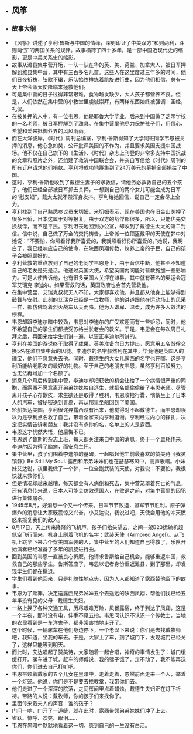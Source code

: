 - ## 风筝
- ### 故事大纲 
- 《风筝》讲述了亨利·鲁斯与中国的情缘，深刻印证了中美双方“和则两利，斗则两伤”的两国关系的规律。故事横跨了四十多年，是一部中国近现代史的缩影，更是中美关系史的缩影。
- 故事从潍县集中营开场，一队一队在华的英、美、荷兰、加拿大人，被日军押解到潍县集中营，其中有三百多名儿童。这些人在这里度过三年多的时间，他们日夜祈祷，弦歌不辍，乐队始终排练着凯旋进行曲，因为他们相信，总有一天上帝会派天使降临来拯救他们。
- 可是集中营的日子过得非常艰难，食物越发缺少，大人孩子都营养不良。但是，人们依然在集中营的小教堂里虔诚崇拜，有两样东西始终被强调：圣经，礼仪。
- 在被关押的人中，有一位韦恩，他是耶鲁大学毕业，后来到中国做了芝罘学校的一名老师，被日军押解到了潍县。在集中营里他尽力保护孩子们，用信心、希望和爱来抵御外界的风风雨雨。
- 而在大洋彼岸，《时代》周刊总编室，亨利·鲁斯得知了大学同班同学韦恩被关押的消息，他心急如焚，公开批评美国的不作为，并且要求美国支援中国战场。他不仅在自己旗下的《生活》、《时代》杂志上刊登的非常多支持中国抗战的文章和照片之外，还组建了救济中国联合会，并亲自写信给《时代》周刊的所有订户请求他们捐款。亨利将成功地筹集到了24万美元的募捐全部捐给了中国。
- 这时，亨利·鲁斯也收到了戴德生妻子的求救信，请他务必救救自己的五个孩子，他们已经全部被日军抓去关押，一想到自己的两个女儿可能会成为日军的“慰安妇”，戴太太就不禁浑身发抖。亨利给她回信，说自己一定会尽上全力。
- 亨利找到了自己熟悉参议员米切姆，米切姆表示，现在美国也在旧金山关押了很多日侨，日本这属于对等报复。由于双方的战俘都很多，所以，只能优先交换战俘，而不是平民。亨利沮丧地回到办公室，却收到了戴德生太太的第二封信。信中说，自己做了万全的交托祷告，上帝派一位顶盔戴甲的天使在梦中对她说：“不要怕，你照看好我所喜爱的，我就照看好你所喜爱的。”她说，我明白了，我已经响应自己的使命，在陕西凤翔传教，牧养上帝的子民，自己的孩子会被照顾好的。
- 亨利营救的重点放到了自己的老同学韦恩身上，由于音信中断，他甚至不知道自己的老友是死是活。他通过英国大使，希望英国内阁能对营救施加一些影响力。可是大使告诉他，也有很多英国人关押在潍县，其中就有著名的奥运会冠军艾瑞克·李迪尔。如果营救的话，英国政府也会首先营救他。
- 在集中营里，艾瑞克叔叔无人不知，大家都喜欢他，并且都从他身上能够得到鼓舞与安慰。此刻的艾瑞克已经是一位牧师，他的讲道跟他在运动场上的风采一样，都仿佛驾着烈火战车从天而降。他为人谦卑、温柔，成为许多人效法的榜样。
- 韦恩却跟李迪尔暗中较劲，韦恩对李迪尔的广受欢迎而有一些妒忌，同时，他不希望自己的学生们都接受苏格兰长老会的教义。于是，韦恩会在每次周日礼拜之后，再回来给学生们讲一遍，以更正李迪尔所讲的。
- 亨利在美国的游说终于取得了成果，英美准备向日方提出，愿意用五名战俘交换5名在潍县集中营的囚徒。李迪尔的名字赫然列在其中，毕竟他是英国人的瑰宝，他们不愿意失去他。同时，戴德生的大女儿露西的名字也在哪，这是亨利所能给老朋友的最好的礼物。至于自己的老朋友韦恩，虽然亨利百般努力，也无法再增加一个名额了。
- 消息几个月后传到集中营，李迪尔却把获救的机会让给了一个病情很严重的同胞，而露西不愿意离开弟弟妹妹独自逃生，就把名额偷偷给了韦恩老师。尽管离开孩子心存歉疚，求生欲还是取得了胜利，韦恩收拾行囊，悄悄坐上了日本人的汽车，被秘密送到青岛，再从那里坐船回到了美国。
- 轮船抵达美国，亨利很诧异露西没有出来，他觉得对不起戴德生。而韦恩却误以为是亨利点名救了自己，带着全家来向亨利道谢。亨利经过内心的挣扎，决定把实情告诉老朋友：我并没有点你的名，名单上的人是露西。
- 韦恩这才恍然大悟，他后悔不已。
- 韦恩到了鲁斯的杂志上班，每天都关注来自中国的消息，终于一个噩耗传来，李迪尔因为得了脑瘤，而安息主怀。
- 集中营里，孩子们围着李迪尔的墓碑，一起唱起他生前最喜欢的赞美诗《我灵镇静》Be Still My Soul. 露西和弟弟妹妹们也在瑟瑟寒风中，高声歌唱。小妹妹艾达说，夜里我做了一个梦，一位全副武装的天使，对我说：不要怕，我很快就来救你们。
- 但是情况却越来越糟，每天都会有人病倒和死去，集中营笼罩着死亡的气息，还有消息传来说，日本人可能会仿效德国人，在败退之前，对集中营里的囚犯进行集体屠杀。
- 1945年8月，好消息一个又一个传来。日军节节败退，盟军节节胜利。原子弹爆炸的消息让大家既震惊又兴奋，小艾达说，我说过吧，天使会用他的冲天愤怒来报复我们的敌人。
- 8月17日，天上传来隆隆的飞机声，孩子们抬头望去，之间一架B23运输机超低空飞行而来，机身上刷着飞机的名字：武装天使（Armored Angel）。从飞机上跳伞下来六个穿美国军装的人，集中营里的人们知道自己得救了，乐队开始演奏已经准备了多年的凯旋进行曲。
- 回到美国的韦恩一直被良心折麽，他请求鲁斯给自己机会，能够重返中国，救救自己的那些学生。鲁斯答应了，韦恩以记者身份重返潍县，到了那里，却发现学生们都在撤退。
- 学生们看到他回来，只是礼貌性地点头，因为人人都知道了露西替他留下的故事。
- 韦恩为了赎罪，决定送露西兄弟姊妹五个去遥远的陕西凤翔，帮他们找已经五年半没有见的父母--戴德生夫妇。
- 一路上换了各种交通工具，历尽艰难万险，风餐露宿，终于到达了凤翔。这是一个半夜，那时没有电，伸手不见五指。韦恩问认识不认识一个传教士，当地的农民看到是一车洋鬼子，都非常害怕地走开了。
- 这个时候，一辆骡车在他们身边停下，一个老汉下来说：你们是去找戴牧师吧，我知道，坐我的车去。于是，大家上了车，到了城门下，发现城门已经关了，这样只能等到明天。
- 而此时，艾达唱起了赞美诗，大家随着一起合唱，神奇的事情发生了：城门缓缓打开。骡车进了城，赶车的师傅说，我的骡子饿了，走不动了，我不能再送你们，你们进去自己打听吧。
- 韦恩带领着戴家的五个儿女在黑暗中，走着走着，忽然前面走来一个人，举着一个灯笼。他说，你们是不是要去找教堂，我带你们去。
- 他们走进了一个深深的院落，之间房间里点着蜡烛，戴德生夫妇正在灯下祈祷。带路的人说：戴牧师，你的孩子们来找你了。
- 里面传来戴夫人的声音：谁的孩子？
- 门闩一响，门开了一道缝，就在此时，露西带领弟弟妹妹们冲了上去。
- 雀跃、惊呼、欢笑、眼泪……
- 韦恩在黑暗中默默地看着这一切，感到自己的一生没有白活。
